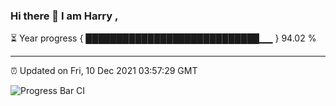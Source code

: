 ### Hi there 👋 I am Harry , 

⏳ Year progress { ████████████████████████████▁▁ } 94.02 %

---

⏰ Updated on Fri, 10 Dec 2021 03:57:29 GMT

![Progress Bar CI](https://github.com/duykhang68/duykhang68/workflows/Progress%20Bar%20CI/badge.svg)
